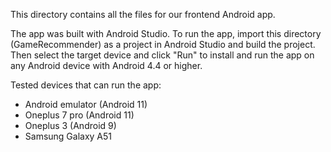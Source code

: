 This directory contains all the files for our frontend Android app.

The app was built with Android Studio. To run the app, import this directory (GameRecommender) as a project in Android Studio and build the project. Then select the target device and click "Run" to install and run the app on any Android device with Android 4.4 or higher.

Tested devices that can run the app:
-    Android emulator (Android 11)
-    Oneplus 7 pro (Android 11)
-    Oneplus 3 (Android 9)
-    Samsung Galaxy A51
